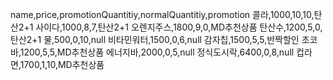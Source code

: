 name,price,promotionQuantitiy,normalQuantitiy,promotion
콜라,1000,10,10,탄산2+1
사이다,1000,8,7,탄산2+1
오렌지주스,1800,9,0,MD추천상품
탄산수,1200,5,0,탄산2+1
물,500,0,10,null
비타민워터,1500,0,6,null
감자칩,1500,5,5,반짝할인
초코바,1200,5,5,MD추천상품
에너지바,2000,0,5,null
정식도시락,6400,0,8,null
컵라면,1700,1,10,MD추천상품
